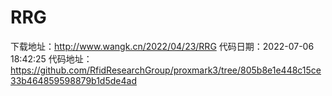 # RRG
下载地址：http://www.wangk.cn/2022/04/23/RRG
代码日期：2022-07-06 18:42:25
代码地址：https://github.com/RfidResearchGroup/proxmark3/tree/805b8e1e448c15ce33b464859598879b1d5de4ad
